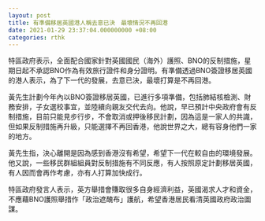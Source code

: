 ```yaml
---
layout: post
title: 有準備移居英國港人稱去意已決　最壞情況不再回港
date: 2021-01-29 23:37:04.000000000 +08:00
categories: rthk
---
```


特區政府表示，全面配合國家針對英國國民（海外）護照、BNO的反制措施，星期日起不承認BNO作為有效旅行證件和身分證明。有準備透過BNO簽證移居英國的港人表示，為了下一代的發展，去意已決，最壞打算是不再回港。

黃先生計劃今年內以BNO簽證移居英國，已進行多項準備，包括肺結核檢測、財務安排，子女選校事宜，並陸續向親友交代去向。他說，早已預計中央政府會有反制措施，目前只能見步行步，不會取消或押後移民計劃，因為這是一家人的共識，但如果反制措施再升級，只能選擇不再回香港，他說世界之大，總有容身他們一家的地方。

黃先生指，決心離開是因為感到香港沒有希望，希望下一代在較自由的環境發展。他又說，一些移民群組組員對反制措施有不同反應，有人按照原定計劃移居英國，有人因而會再作考慮，亦有人打算加快成行。

特區政府發言人表示，英方舉措會賺取很多自身經濟利益，英國渴求人才和資金，不應藉BNO護照舉措作「政治遮醜布」護航，希望香港居民看清英國政府政治圖謀。　　
